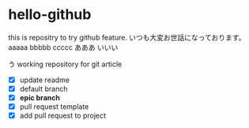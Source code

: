# hello-github
this is repositry to try github feature.
いつも大変お世話になっております。
aaaaa
bbbbb
ccccc
あああ
いいい

う
working repository for git article
- [x] update readme
- [x] default branch
- [x] **epic branch**
- [x] pull request template
- [x] add pull request to project
